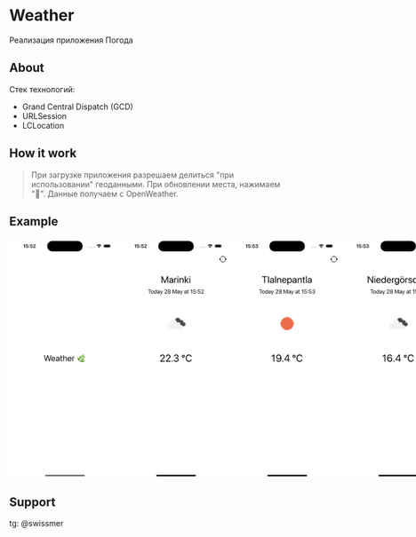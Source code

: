 # Weather

Реализация приложения Погода

## About

Стек технологий:

* Grand Central Dispatch (GCD)
* URLSession
* LCLocation

## How it work

> При загрузке приложения разрешаем делиться "при использовании" геоданными. При обновлении места, нажимаем "🔄". Данные получаем с OpenWeather.

## Example

<div style="display: flex; justify-content: space-around;">
  <img src="./misc/images/launchScreen.png" width="200">
  <img src="./misc/images/1.png" width="200">
  <img src="./misc/images/2.png" width="200">
  <img src="./misc/images/3.png" width="200">
</div>

## Support

tg: @swissmer

